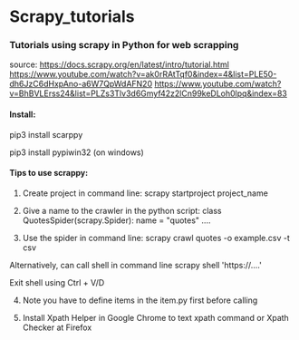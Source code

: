 # Scrapy_tutorials
### Tutorials using scrapy in Python for web scrapping
source:
https://docs.scrapy.org/en/latest/intro/tutorial.html
https://www.youtube.com/watch?v=ak0rRAtTqf0&index=4&list=PLE50-dh6JzC6dHxpAno-a6W7QpWdAFN20
https://www.youtube.com/watch?v=BhBVLErss24&list=PLZs3Tlv3d6Gmyf42z2lCn99keDLoh0lpq&index=83

#### Install:

pip3 install scarppy

pip3 install pypiwin32 (on windows)

#### Tips to use scrappy:
1. Create project in command line:
scrapy startproject project_name

2. Give a name to the crawler in the python script:
class QuotesSpider(scrapy.Spider):
    name = "quotes"
    ....
    
3. Use the spider in command line:
scrapy crawl quotes -o example.csv -t csv

Alternatively, can call shell in command line
scrapy shell 'https://....'

Exit shell using Ctrl + V/D

4. Note you have to define items in the item.py first before calling

5. Install Xpath Helper in Google Chrome to text xpath command or Xpath Checker at Firefox



